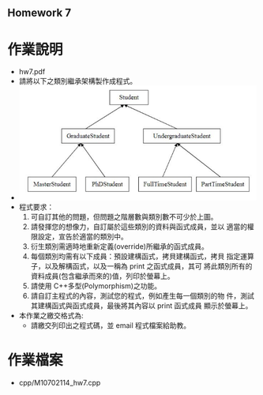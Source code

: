 ## Homework 7
# 作業說明
* hw7.pdf
* 請將以下之類別繼承架構製作成程式。
* ![This is a pictrue.](./p1.jpg)
* 程式要求：
	1.	可自訂其他的問題，但問題之階層數與類別數不可少於上圖。
	2.	請發揮您的想像力，自訂屬於這些類別的資料與函式成員，並以 適當的權限設定，宣告於適當的類別中。
	3.	衍生類別需適時地重新定義(override)所繼承的函式成員。
	4.	每個類別均需有以下成員：預設建構函式，拷貝建構函式，拷貝 指定運算子，以及解構函式，以及一稱為 print 之函式成員，其可 將此類別所有的資料成員(包含繼承而來的)值，列印於螢幕上。
	5.	請使用 C++多型(Polymorphism)之功能。
	6.	請自訂主程式的內容，測試您的程式，例如產生每一個類別的物 件，測試其建構函式與函式成員，最後將其內容以 print 函式成員 顯示於螢幕上。
* 本作業之繳交格式為:
	* 請繳交列印出之程式碼，並 email 程式檔案給助教。
# 作業檔案
* cpp/M10702114_hw7.cpp